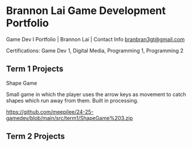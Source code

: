 # Brannon Lai Game Development Portfolio
Game Dev I Portfolio | Brannon Lai | Contact Info [branbran3gt@gmail.com](mailto:branbran3gt@gmail.com)

Certifications: 
Game Dev 1, Digital Media, Programming 1, Programming 2

## Term 1 Projects
Shape Game

Small game in which the player uses the arrow keys as movement to catch shapes which run away from them. Built in processing.

https://github.com/meepilee/24-25-gamedev/blob/main/src/term1/ShapeGame%203.zip
## Term 2 Projects

